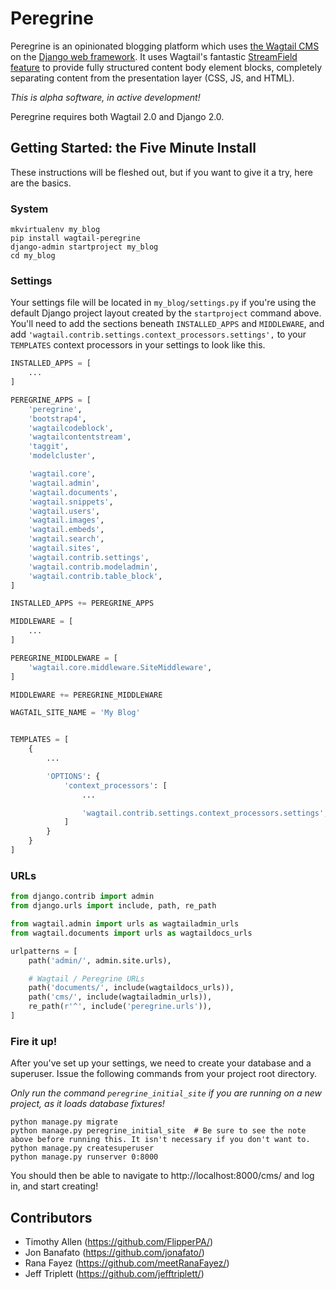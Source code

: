 # Peregrine

Peregrine is an opinionated blogging platform which uses [the Wagtail CMS](https://wagtail.io) on the [Django web framework](https://www.djangoproject.com). It uses Wagtail's fantastic [StreamField feature](http://docs.wagtail.io/en/v1.13/topics/streamfield.html) to provide fully structured content body element blocks, completely separating content from the presentation layer (CSS, JS, and HTML).

*This is alpha software, in active development!*

Peregrine requires both Wagtail 2.0 and Django 2.0.

## Getting Started: the Five Minute Install

These instructions will be fleshed out, but if you want to give it a try, here are the basics.

### System

```shell
mkvirtualenv my_blog
pip install wagtail-peregrine
django-admin startproject my_blog
cd my_blog
```

### Settings

Your settings file will be located in `my_blog/settings.py` if you're using the default Django project layout created by the `startproject` command above. You'll need to add the sections beneath `INSTALLED_APPS` and `MIDDLEWARE`, and add `'wagtail.contrib.settings.context_processors.settings',` to your `TEMPLATES` context processors in your settings to look like this.

```python
INSTALLED_APPS = [
    ...
]

PEREGRINE_APPS = [
    'peregrine',
    'bootstrap4',
    'wagtailcodeblock',
    'wagtailcontentstream',
    'taggit',
    'modelcluster',

    'wagtail.core',
    'wagtail.admin',
    'wagtail.documents',
    'wagtail.snippets',
    'wagtail.users',
    'wagtail.images',
    'wagtail.embeds',
    'wagtail.search',
    'wagtail.sites',
    'wagtail.contrib.settings',
    'wagtail.contrib.modeladmin',
    'wagtail.contrib.table_block',
]

INSTALLED_APPS += PEREGRINE_APPS

MIDDLEWARE = [
    ...
]

PEREGRINE_MIDDLEWARE = [
    'wagtail.core.middleware.SiteMiddleware',
]

MIDDLEWARE += PEREGRINE_MIDDLEWARE

WAGTAIL_SITE_NAME = 'My Blog'


TEMPLATES = [
    {
        ...

        'OPTIONS': {
            'context_processors': [
                ...

                'wagtail.contrib.settings.context_processors.settings',
            ]
        }
    }
]

```

### URLs

```python
from django.contrib import admin
from django.urls import include, path, re_path

from wagtail.admin import urls as wagtailadmin_urls
from wagtail.documents import urls as wagtaildocs_urls

urlpatterns = [
    path('admin/', admin.site.urls),

    # Wagtail / Peregrine URLs
    path('documents/', include(wagtaildocs_urls)),
    path('cms/', include(wagtailadmin_urls)),
    re_path(r'^', include('peregrine.urls')),
]
```

### Fire it up!

After you've set up your settings, we need to create your database and a superuser. Issue the following commands from your project root directory.

*Only run the command `peregrine_initial_site` if you are running on a new project, as it loads database fixtures!*


```shell
python manage.py migrate
python manage.py peregrine_initial_site  # Be sure to see the note above before running this. It isn't necessary if you don't want to.
python manage.py createsuperuser
python manage.py runserver 0:8000
```

You should then be able to navigate to http://localhost:8000/cms/ and log in, and start creating!


## Contributors

* Timothy Allen (https://github.com/FlipperPA/)
* Jon Banafato (https://github.com/jonafato/)
* Rana Fayez (https://github.com/meetRanaFayez/)
* Jeff Triplett (https://github.com/jefftriplett/)
